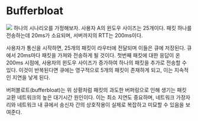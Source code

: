 # Bufferbloat
![](https://i.imgur.com/ScOW5Uo.png)
하나의 시나리오를 가정해보자. 사용자 A의 윈도우 사이즈는 25개이다. 패킷 하나를 전송하는데 20ms가 소요되며, 서버까지의 RTT는 200ms이다.

사용자가 통신을 시작하면, 25개의 패킷이 라우터에 전달되며 이들은 큐에 저장된다. 큐에서 20ms마다 패킷을 가져와 전송하게 될 것이다. 첫번째 패킷에 대한 응답이 온 200ms 시점에, 사용자의 윈도우 사이즈가 증가하여 하나의 패킷을 추가로 전송할 수 있다. 이것이 반복된다면 큐에는 영구적으로 5개의 패킷이 존재하게 되고, 이는 지속적인 지연을 낳게 된다.

버퍼블로트(bufferbloat)는 위 상황처럼 패킷의 과도한 버퍼링으로 인해 생기는 패킷 교환 네트워크의 높은 대기시간 원인이다. 이는 최소 지연도 중요하며, 네트워크 가장자리와 네트워크 내 큐에서 송신자 간의 상호작용이 실제로 복잡하고 미묘할 수 있음을 보여준다.